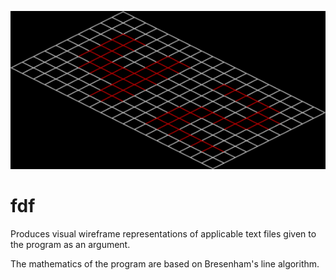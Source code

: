 ![GIF representation of the 42 pattern](https://github.com/JoonasJaemsae/fdf/blob/master/42.gif)

# fdf
Produces visual wireframe representations of applicable text files given to the program as an argument.

The mathematics of the program are based on Bresenham's line algorithm.

